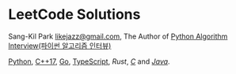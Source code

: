 # LeetCode Solutions
Sang-Kil Park <likejazz@gmail.com>, The Author of [Python Algorithm Interview(파이썬 알고리즘 인터뷰)](http://www.yes24.com/Product/Goods/91084402)  

[Python](python/), [C++17](cpp/), [Go](go/), [TypeScript](typescript/), *Rust*, *[C](c/)* and *[Java](java/)*.
